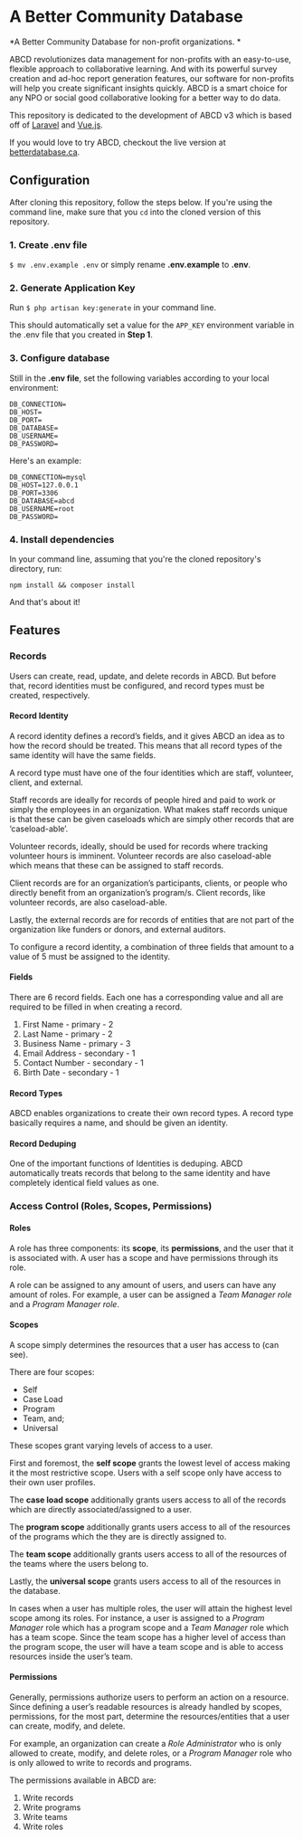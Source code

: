 # A Better Community Database

*A Better Community Database for non-profit organizations. *

ABCD revolutionizes data management for non-profits with an easy-to-use, flexible approach to collaborative learning. And with its powerful survey creation and ad-hoc report generation features, our software for non-profits will help you create significant insights quickly. ABCD is a smart choice for any NPO or social good collaborative looking for a better way to do data.

This repository is dedicated to the development of ABCD v3 which is based off of [Laravel](https://laravel.com/) and [Vue.js](https://vuejs.org/).


If you would love to try ABCD, checkout the live version at [betterdatabase.ca](https://betterdatabase.ca).

## Configuration

After cloning this repository, follow the steps below. If you're using the command line, make sure that you `cd` into the cloned version of this repository. 

### 1. Create .env file

 `$ mv .env.example .env` or simply rename **.env.example** to **.env**.

### 2. Generate Application Key

Run `$ php artisan key:generate` in your command line. 

This should automatically set a value for the `APP_KEY` environment variable in the .env file that you created in **Step 1**.

### 3. Configure database

Still in the **.env file**, set the following variables according to your local environment:

```
DB_CONNECTION=
DB_HOST=
DB_PORT=
DB_DATABASE=
DB_USERNAME=
DB_PASSWORD=
```

Here's an example:

```
DB_CONNECTION=mysql
DB_HOST=127.0.0.1
DB_PORT=3306
DB_DATABASE=abcd
DB_USERNAME=root
DB_PASSWORD=
```

### 4. Install dependencies
In your command line, assuming that you're the cloned repository's directory, run:

`npm install && composer install`

And that's about it!

## Features

### Records
Users can create, read, update, and delete records in ABCD. But before that, record identities must be configured, and record types must be created, respectively.

#### Record Identity
A record identity defines a record’s fields, and it gives ABCD an idea as to how the record should be treated. This means that all record types of the same identity will have the same fields.

A record type must have one of the four identities which are staff, volunteer, client, and external. 

Staff records are ideally for records of people hired and paid to work or simply the employees in an organization. What makes staff records unique is that these can be given caseloads which are simply other records that are ‘caseload-able’.

Volunteer records, ideally, should be used for records where tracking volunteer hours is imminent. Volunteer records are also caseload-able which means that these can be assigned to staff records.

Client records are for an organization’s participants, clients, or people who directly benefit from an organization’s program/s. Client records, like volunteer records, are also caseload-able.

Lastly, the external records are for records of entities that are not part of the organization like funders or donors, and external auditors.

To configure a record identity, a combination of three fields that amount to a value of 5 must be assigned to the identity.

#### Fields
There are 6 record fields. Each one has a corresponding value and all are required to be filled in when creating a record.

1. First Name - primary - 2
2. Last Name - primary - 2
3. Business Name - primary - 3
4. Email Address - secondary - 1
5. Contact Number - secondary - 1
6. Birth Date - secondary - 1

#### Record Types
ABCD enables organizations to create their own record types. A record type basically requires a name, and should be given an identity.

#### Record Deduping
One of the important functions of Identities is deduping. ABCD automatically treats records that belong to the same identity and have completely identical field values as one. 

### Access Control (Roles, Scopes, Permissions)

#### Roles
A role has three components: its **scope**, its **permissions**, and the user that it is associated with. A user has a scope and have permissions through its role.

A role can be assigned to any amount of users, and users can have any amount of roles. For example, a user can be assigned a *Team Manager role* and a *Program Manager role*.

#### Scopes
A scope simply determines the resources that a user has access to (can see).

There are four scopes: 
* Self 
* Case Load
* Program 
* Team, and; 
* Universal 
    
These scopes grant varying levels of access to a user.

First and foremost, the **self scope** grants the lowest level of access making it the most restrictive scope. Users with a self scope only have access to their own user profiles.

The **case load scope** additionally grants users access to all of the records which are directly associated/assigned to a user.

The **program scope** additionally grants users access to all of the resources of the programs which the they are is directly assigned to.

The **team scope** additionally grants users access to all of the resources of the teams where the users belong to.

Lastly, the **universal scope** grants users access to all of the resources in the database.

In cases when a user has multiple roles, the user will attain the highest level scope among its roles. For instance, a user is assigned to a *Program Manager* role which has a program scope and a *Team Manager* role which has a team scope. Since the team scope has a higher level of access than the program scope, the user will have a team scope and is able to access resources inside the user’s team.

#### Permissions
Generally, permissions authorize users to perform an action on a resource. Since defining a user’s readable resources is already handled by scopes, permissions, for the most part, determine the resources/entities that a user can create, modify, and delete.

For example, an organization can create a *Role Administrator* who is only allowed to create, modify, and delete roles, or a *Program Manager* role who is only allowed to write to records and programs.

The permissions available in ABCD are:
1. Write records
2. Write programs
3. Write teams
4. Write roles
